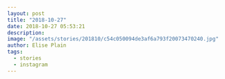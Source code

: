 ```yaml
---
layout: post
title: "2018-10-27"
date: 2018-10-27 05:53:21
description: 
image: "/assets/stories/201810/c54c050094de3af6a793f20073470240.jpg"
author: Elise Plain
tags: 
  - stories
  - instagram
---
```



<p></p>
